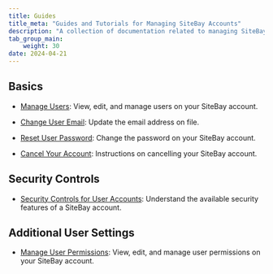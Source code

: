 ```yaml
---
title: Guides
title_meta: "Guides and Tutorials for Managing SiteBay Accounts"
description: "A collection of documentation related to managing SiteBay accounts and users"
tab_group_main:
    weight: 30
date: 2024-04-21
---
```


## Basics

- [Manage Users](/docs/products/platform/accounts/guides/manage-users/): View, edit, and manage users on your SiteBay account.

- [Change User Email](/docs/products/platform/accounts/guides/change-user-email/): Update the email address on file.

- [Reset User Password](/docs/products/platform/accounts/guides/reset-user-password/): Change the password on your SiteBay account.

- [Cancel Your Account](/docs/products/platform/accounts/guides/cancel-account/): Instructions on cancelling your SiteBay account.

## Security Controls

- [Security Controls for User Accounts](/docs/products/platform/accounts/guides/user-security-controls/): Understand the available security features of a SiteBay account.

## Additional User Settings

- [Manage User Permissions](/docs/products/platform/accounts/guides/user-permissions/): View, edit, and manage user permissions on your SiteBay account.